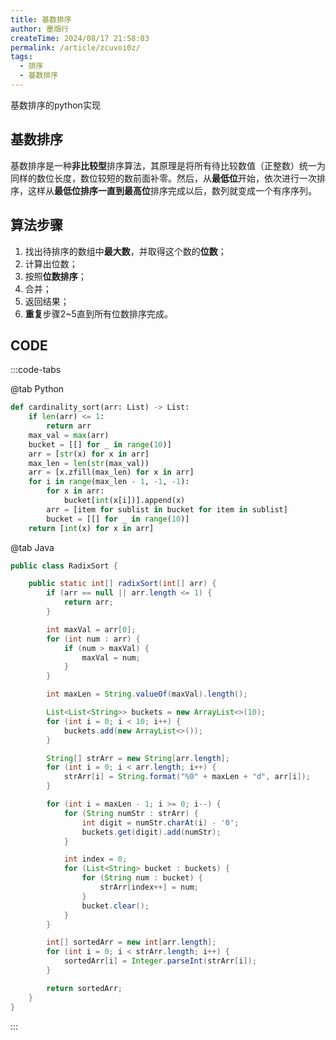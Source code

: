 ```yaml
---
title: 基数排序
author: 墨烟行
createTime: 2024/08/17 21:58:03
permalink: /article/zcuvoi0z/
tags:
  - 排序
  - 基数排序
---
```


基数排序的python实现

<!-- more -->

## 基数排序

基数排序是一种**非比较型**排序算法，其原理是将所有待比较数值（正整数）统一为同样的数位长度，数位较短的数前面补零。然后，从**最低位**开始，依次进行一次排序，这样从**最低位排序一直到最高位**排序完成以后，数列就变成一个有序序列。

## 算法步骤

1. 找出待排序的数组中**最大数**，并取得这个数的**位数**；
2. 计算出位数；
3. 按照**位数排序**；
4. 合并；
5. 返回结果；
6. **重复**步骤2~5直到所有位数排序完成。

## CODE

:::code-tabs

@tab Python

```python
def cardinality_sort(arr: List) -> List:
    if len(arr) <= 1:
        return arr
    max_val = max(arr)
    bucket = [[] for _ in range(10)]
    arr = [str(x) for x in arr]
    max_len = len(str(max_val))
    arr = [x.zfill(max_len) for x in arr]
    for i in range(max_len - 1, -1, -1):
        for x in arr:
            bucket[int(x[i])].append(x)
        arr = [item for sublist in bucket for item in sublist]
        bucket = [[] for _ in range(10)]
    return [int(x) for x in arr]
```

@tab Java

```java
public class RadixSort {

    public static int[] radixSort(int[] arr) {
        if (arr == null || arr.length <= 1) {
            return arr;
        }

        int maxVal = arr[0];
        for (int num : arr) {
            if (num > maxVal) {
                maxVal = num;
            }
        }

        int maxLen = String.valueOf(maxVal).length();

        List<List<String>> buckets = new ArrayList<>(10);
        for (int i = 0; i < 10; i++) {
            buckets.add(new ArrayList<>());
        }

        String[] strArr = new String[arr.length];
        for (int i = 0; i < arr.length; i++) {
            strArr[i] = String.format("%0" + maxLen + "d", arr[i]);
        }

        for (int i = maxLen - 1; i >= 0; i--) {
            for (String numStr : strArr) {
                int digit = numStr.charAt(i) - '0';
                buckets.get(digit).add(numStr);
            }

            int index = 0;
            for (List<String> bucket : buckets) {
                for (String num : bucket) {
                    strArr[index++] = num;
                }
                bucket.clear();
            }
        }

        int[] sortedArr = new int[arr.length];
        for (int i = 0; i < strArr.length; i++) {
            sortedArr[i] = Integer.parseInt(strArr[i]);
        }

        return sortedArr;
    }
}
```
:::
